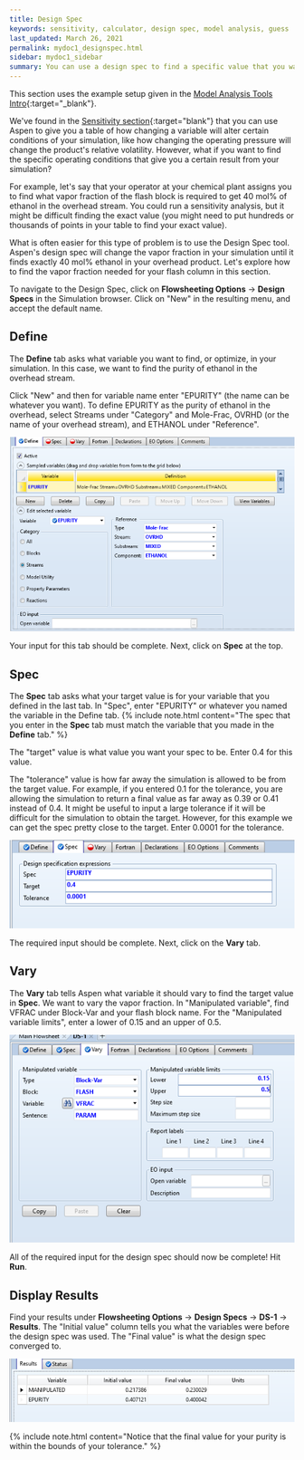 ```yaml
---
title: Design Spec
keywords: sensitivity, calculator, design spec, model analysis, guess
last_updated: March 26, 2021
permalink: mydoc1_designspec.html
sidebar: mydoc1_sidebar
summary: You can use a design spec to find a specific value that you want out of your simulation. This value is found by changing one operating condition.
---
```


This section uses the example setup given in the [Model Analysis Tools Intro](/mydoc1_model_analysis_tools){:target="_blank"}.

We've found in the [Sensitivity section](/mydoc1_sensitivity){:target="blank"} that you can use Aspen to give you a table of how changing a variable will alter certain conditions of your simulation, like how changing the operating pressure will change the product's relative volatility. However, what if you want to find the specific operating conditions that give you a certain result from your simulation?

For example, let's say that your operator at your chemical plant assigns you to find what vapor fraction of the flash block is required to get 40 mol% of ethanol in the overhead stream. You could run a sensitivity analysis, but it might be difficult finding the exact value (you might need to put hundreds or thousands of points in your table to find your exact value). 

What is often easier for this type of problem is to use the Design Spec tool. Aspen's design spec will change the vapor fraction in your simulation until it finds exactly 40 mol% ethanol in your overhead product. Let's explore how to find the vapor fraction needed for your flash column in this section.

To navigate to the Design Spec, click on **Flowsheeting Options** &#8594; **Design Specs** in the Simulation browser. Click on "New" in the resulting menu, and accept the default name.

## Define
The **Define** tab asks what variable you want to find, or optimize, in your simulation. In this case, we want to find the purity of ethanol in the overhead stream.

Click "New" and then for variable name enter "EPURITY" (the name can be whatever you want). To define EPURITY as the purity of ethanol in the overhead, select Streams under "Category" and Mole-Frac, OVRHD (or the name of your overhead stream), and ETHANOL under "Reference".

<p align="center">
    <img src="/images/designspec_define.png">
</p>

Your input for this tab should be complete. Next, click on **Spec** at the top.

## Spec
The **Spec** tab asks what your target value is for your variable that you defined in the last tab. In "Spec", enter "EPURITY" or whatever you named the variable in the Define tab.
{% include note.html content="The spec that you enter in the **Spec** tab must match the variable that you made in the **Define** tab." %}

The "target" value is what value you want your spec to be. Enter 0.4 for this value.

The "tolerance" value is how far away the simulation is allowed to be from the target value. For example, if you entered 0.1 for the tolerance, you are allowing the simulation to return a final value as far away as 0.39 or 0.41 instead of 0.4. It might be useful to input a large tolerance if it will be difficult for the simulation to obtain the target. However, for this example we can get the spec pretty close to the target. Enter 0.0001 for the tolerance.

<p align="center">
    <img src="/images/designspec_spec.png">
</p>

The required input should be complete. Next, click on the **Vary** tab.

## Vary

The **Vary** tab tells Aspen what variable it should vary to find the target value in **Spec**. We want to vary the vapor fraction. In "Manipulated variable", find VFRAC under Block-Var and your flash block name. For the "Manipulated variable limits", enter a lower of 0.15 and an upper of 0.5.

<p align="center">
    <img src="/images/designspec_vary.png">
</p>

All of the required input for the design spec should now be complete! Hit **Run**.

## Display Results

Find your results under **Flowsheeting Options** &#8594; **Design Specs** &#8594; **DS-1** &#8594; **Results**. The "Initial value" column tells you what the variables were before the design spec was used. The "Final value" is what the design spec converged to.

<p align="center">
    <img src="/images/designspec_results.png">
</p>
{% include note.html content="Notice that the final value for your purity is within the bounds of your tolerance." %}






